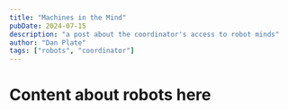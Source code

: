 ```yaml
---
title: "Machines in the Mind"
pubDate: 2024-07-15
description: "a post about the coordinator's access to robot minds"
author: "Dan Plate"
tags: ["robots", "coordinator"]
---
```


# Content about robots here